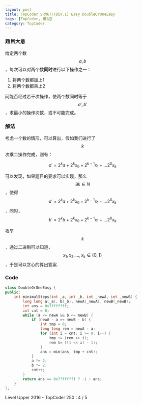 ```yaml
---
layout: post
title: TopCoder SRM677(Div.1) Easy DoubleOrOneEasy
tags: [TopCoder, 模拟]
category: TopCoder
---
```

### 题目大意

给定两个数$$a,b$$，每次可以对两个数**同时**进行以下操作之一：

1. 将两个数都加上1
2. 将两个数都乘上2

问能否经过若干次操作，使两个数同时等于$$a',b'$$，求最小的操作次数，或不可能完成。

### 解法

考虑一个数的情形，可以算出，假如我们进行了$$k$$次乘二操作完成，则有：

$$a' = 2^k a + 2^k x_0 + 2^{k-1} x_1 + \ldots 2^0 x_k$$

可以发现，如果题目的要求可以实现，那么$$\exists k \in N$$，使得$$a' = 2^k a + 2^k x_0 + 2^{k-1} x_1 + \ldots 2^0 x_k$$，同时，$$b' = 2^k b + 2^k x_0 + 2^{k-1} x_1 + \ldots 2^0 x_k$$

枚举$$k$$，通过二进制可以知道，$$x_1,x_2,\ldots,x_k\in \{0, 1\}$$，于是可以贪心的算出答案.

### Code

```cpp
class DoubleOrOneEasy {
public:
	int minimalSteps(int _a, int _b, int _newA, int _newB) {
		long long a(_a), b(_b), newA(_newA), newB(_newB);
		int ans = 0x7fffffff;
		int cnt = 0;
		while (a <= newA && b <= newB) {
			if (newA - a == newB - b) {
				int tmp = 0;
				long long rem = newA - a;
				for (int i = cnt; i >= 0; i--) {
					tmp += (rem >> i);
					rem &= ((1 << i) - 1);
				}
				ans = min(ans, tmp + cnt);
			}
			a *= 2;
			b *= 2;
			cnt++;
		}
		return ans == 0x7fffffff ? -1 : ans;
	}
};
```

Level Upper 2016 - TopCoder 250 : 4 / 5
